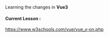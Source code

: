 

Learning the changes in **Vue3**


#### Current Lesson :

https://www.w3schools.com/vue/vue_v-on.php
